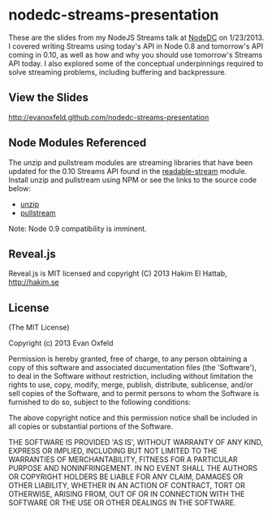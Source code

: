 # nodedc-streams-presentation

These are the slides from my NodeJS Streams talk at 
[NodeDC](http://nodedc.github.com/) on 1/23/2013. I covered writing
Streams using today's API in Node 0.8 and tomorrow's API coming in 0.10,
as well as how and why you should use tomorrow's Streams API today. I
also explored some of the conceptual underpinnings required to solve
streaming problems, including buffering and backpressure.

## View the Slides

http://evanoxfeld.github.com/nodedc-streams-presentation

## Node Modules Referenced
The unzip and pullstream modules are streaming libraries that have
been updated for the 0.10 Streams API found in the
[readable-stream](https://github.com/isaacs/readable-stream)
module. Install unzip and pullstream using NPM or see the links to the
source code below:

* [unzip](https://github.com/nearinfinity/node-unzip)
* [pullstream](https://github.com/nearinfinity/node-pullstream)

Note: Node 0.9 compatibility is imminent.

## Reveal.js

Reveal.js is MIT licensed and copyright (C) 2013 Hakim El Hattab, http://hakim.se

## License

(The MIT License)

Copyright (c) 2013 Evan Oxfeld

Permission is hereby granted, free of charge, to any person obtaining
a copy of this software and associated documentation files (the
'Software'), to deal in the Software without restriction, including
without limitation the rights to use, copy, modify, merge, publish,
distribute, sublicense, and/or sell copies of the Software, and to
permit persons to whom the Software is furnished to do so, subject to
the following conditions:

The above copyright notice and this permission notice shall be
included in all copies or substantial portions of the Software.

THE SOFTWARE IS PROVIDED 'AS IS', WITHOUT WARRANTY OF ANY KIND,
EXPRESS OR IMPLIED, INCLUDING BUT NOT LIMITED TO THE WARRANTIES OF
MERCHANTABILITY, FITNESS FOR A PARTICULAR PURPOSE AND NONINFRINGEMENT.
IN NO EVENT SHALL THE AUTHORS OR COPYRIGHT HOLDERS BE LIABLE FOR ANY
CLAIM, DAMAGES OR OTHER LIABILITY, WHETHER IN AN ACTION OF CONTRACT,
TORT OR OTHERWISE, ARISING FROM, OUT OF OR IN CONNECTION WITH THE
SOFTWARE OR THE USE OR OTHER DEALINGS IN THE SOFTWARE.
